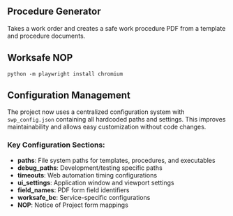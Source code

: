 ## Procedure Generator

Takes a work order and creates a safe work procedure PDF from a template and procedure documents.


## Worksafe NOP

`python -m playwright install chromium`

## Configuration Management

The project now uses a centralized configuration system with `swp_config.json` containing all hardcoded paths and settings. This improves maintainability and allows easy customization without code changes.

### Key Configuration Sections:
- **paths**: File system paths for templates, procedures, and executables
- **debug_paths**: Development/testing specific paths
- **timeouts**: Web automation timing configurations  
- **ui_settings**: Application window and viewport settings
- **field_names**: PDF form field identifiers
- **worksafe_bc**: Service-specific configurations
- **NOP**: Notice of Project form mappings